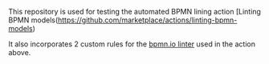 This repository is used for testing the automated BPMN lining action [Linting BPMN models(https://github.com/marketplace/actions/linting-bpmn-models) 

It also incorporates 2 custom rules for the [bpmn.io linter](https://github.com/bpmn-io/bpmnlint) used in the action above.
